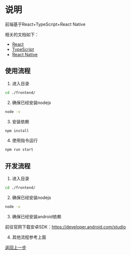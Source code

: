 # 说明

前端基于React+TypeScript+React Native

相关的文档如下：
- [React](https://reactjs.org/)
- [TypeScript](https://www.typescriptlang.org/)
- [React Native](https://reactnative.dev/)

## 使用流程

1. 进入目录

```bash
cd ./frontend/
```

2. 确保已经安装nodejs

```bash
node -v
```

3. 安装依赖

```bash
npm install
```

4. 使用指令运行

```bash
npm run start
```

## 开发流程

1. 进入目录

```bash
cd ./frontend/
```

2. 确保已经安装nodejs

```bash
node -v
```

3. 确保已经安装android依赖

前往官网下载安卓SDK：https://developer.android.com/studio

4. 其他流程参考上面

[返回上一步](../README.md/#目录)